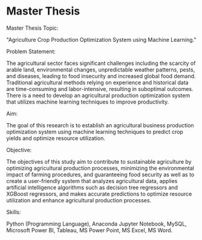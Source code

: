 # Master Thesis

Master Thesis Topic: 

"Agriculture Crop Production Optimization System using Machine Learning."

Problem Statement:

The agricultural sector faces significant challenges including the scarcity of arable land, environmental changes, unpredictable weather patterns, pests, and diseases, leading to food insecurity and increased global food demand. Traditional agricultural methods relying on experience and historical data are time-consuming and labor-intensive, resulting in suboptimal outcomes. There is a need to develop an agricultural production optimization system that utilizes machine learning techniques to improve productivity.

Aim:

The goal of this research is to establish an agricultural business production optimization system using machine learning techniques to predict crop yields and optimize resource utilization.

Objective:

The objectives of this study aim to contribute to sustainable agriculture by optimizing agricultural production processes, minimizing the environmental impact of farming procedures, and guaranteeing food security as well as to create a user-friendly system that analyzes agricultural data, applies artificial intelligence algorithms such as decision tree regressors and XGBoost regressors, and makes accurate predictions to optimize resource utilization and enhance agricultural production processes.

Skills:

Python (Programming Language), Anaconda Jupyter Notebook, MySQL, Microsoft Power BI, Tableau, MS Power Point, MS Excel, MS Word.
